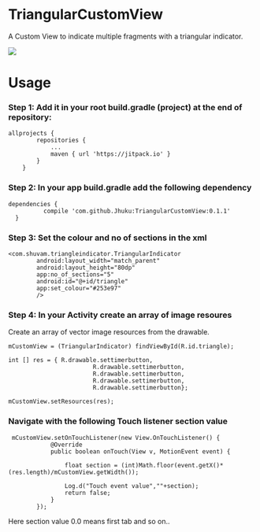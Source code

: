 # TriangularCustomView
A Custom View to indicate multiple fragments with a triangular indicator.

![](https://github.com/Jhuku/TriangularCustomView/blob/master/screensnap.gif)

# Usage

### Step 1: Add it in your root build.gradle (project) at the end of repository:

```
allprojects {
		repositories {
			...
			maven { url 'https://jitpack.io' }
		}
	}
  ```
  

### Step 2: In your app build.gradle add the following dependency
  
  ```
  dependencies {
	        compile 'com.github.Jhuku:TriangularCustomView:0.1.1'
	}
  ```
### Step 3: Set the colour and no of sections in the xml

```
<com.shuvam.triangleindicator.TriangularIndicator
        android:layout_width="match_parent"
        android:layout_height="80dp"
        app:no_of_sections="5"
        android:id="@+id/triangle"
        app:set_colour="#253e97"
        />
```

### Step 4: In your Activity create an array of image resoures

Create an array of vector image resources from the drawable.

```
mCustomView = (TriangularIndicator) findViewById(R.id.triangle);

int [] res = { R.drawable.settimerbutton,
						R.drawable.settimerbutton,	
						R.drawable.settimerbutton,
						R.drawable.settimerbutton,
						R.drawable.settimerbutton};

mCustomView.setResources(res);
```

### Navigate with the following Touch listener section value
```
 mCustomView.setOnTouchListener(new View.OnTouchListener() {
            @Override
            public boolean onTouch(View v, MotionEvent event) {

                float section = (int)Math.floor(event.getX()*(res.length)/mCustomView.getWidth());
                
                Log.d("Touch event value",""+section);
                return false;
            }
        });
```
Here section value 0.0 means first tab and so on..

